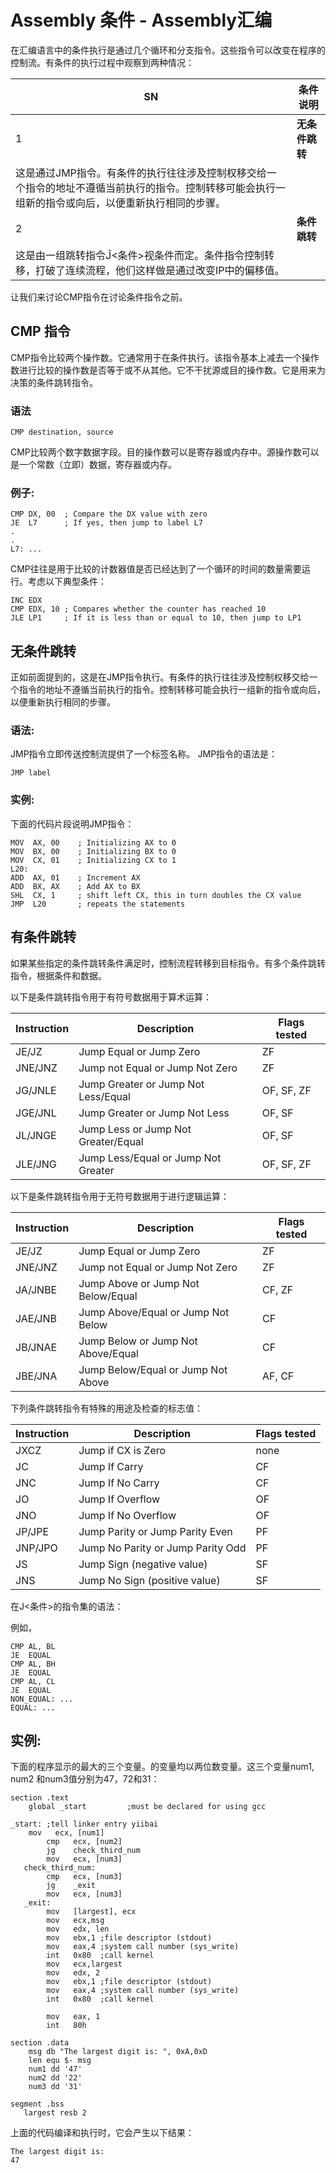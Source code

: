 # Assembly 条件 - Assembly汇编

在汇编语言中的条件执行是通过几个循环和分支指令。这些指令可以改变在程序的控制流。有条件的执行过程中观察到两种情况：

| SN | 条件说明 |
| --- | --- |
| 1 | **无条件跳转**
这是通过JMP指令。有条件的执行往往涉及控制权移交给一个指令的地址不遵循当前执行的指令。控制转移可能会执行一组新的指令或向后，以便重新执行相同的步骤。 |
| 2 | **条件跳转**
这是由一组跳转指令Ĵ&lt;条件&gt;视条件而定。条件指令控制转移，打破了连续流程，他们这样做是通过改变IP中的偏移值。 |

让我们来讨论CMP指令在讨论条件指令之前。

## CMP 指令

CMP指令比较两个操作数。它通常用于在条件执行。该指令基本上减去一个操作数进行比较的操作数是否等于或不从其他。它不干扰源或目的操作数。它是用来为决策的条件跳转指令。

### 语法

```
CMP destination, source
```

CMP比较两个数字数据字段。目的操作数可以是寄存器或内存中。源操作数可以是一个常数（立即）数据，寄存器或内存。

### 例子:

```
CMP DX,	00  ; Compare the DX value with zero
JE  L7      ; If yes, then jump to label L7
.
.
L7: ...  
```

CMP往往是用于比较的计数器值是否已经达到了一个循环的时间的数量需要运行。考虑以下典型条件：

```
INC	EDX
CMP	EDX, 10	; Compares whether the counter has reached 10
JLE	LP1     ; If it is less than or equal to 10, then jump to LP1
```

## 无条件跳转

正如前面提到的，这是在JMP指令执行。有条件的执行往往涉及控制权移交给一个指令的地址不遵循当前执行的指令。控制转移可能会执行一组新的指令或向后，以便重新执行相同的步骤。

### 语法:

JMP指令立即传送控制流提供了一个标签名称。 JMP指令的语法是：

```
JMP	label
```

### 实例:

下面的代码片段说明JMP指令：

```
MOV  AX, 00    ; Initializing AX to 0
MOV  BX, 00    ; Initializing BX to 0
MOV  CX, 01    ; Initializing CX to 1
L20:
ADD  AX, 01    ; Increment AX
ADD  BX, AX    ; Add AX to BX
SHL  CX, 1     ; shift left CX, this in turn doubles the CX value
JMP  L20       ; repeats the statements
```

## 有条件跳转

如果某些指定的条件跳转条件满足时，控制流程转移到目标指令。有多个条件跳转指令，根据条件和数据。

以下是条件跳转指令用于有符号数据用于算术运算：

| Instruction | Description | Flags tested |
| --- | --- | --- |
| JE/JZ | Jump Equal or Jump Zero | ZF |
| JNE/JNZ | Jump not Equal or Jump Not Zero | ZF |
| JG/JNLE | Jump Greater or Jump Not Less/Equal | OF, SF, ZF |
| JGE/JNL | Jump Greater or Jump Not Less | OF, SF |
| JL/JNGE | Jump Less or Jump Not Greater/Equal | OF, SF |
| JLE/JNG | Jump Less/Equal or Jump Not Greater | OF, SF, ZF |

以下是条件跳转指令用于无符号数据用于进行逻辑运算：

| Instruction | Description | Flags tested |
| --- | --- | --- |
| JE/JZ | Jump Equal or Jump Zero | ZF |
| JNE/JNZ | Jump not Equal or Jump Not Zero | ZF |
| JA/JNBE | Jump Above or Jump Not Below/Equal | CF, ZF |
| JAE/JNB | Jump Above/Equal or Jump Not Below | CF |
| JB/JNAE | Jump Below or Jump Not Above/Equal | CF |
| JBE/JNA | Jump Below/Equal or Jump Not Above | AF, CF |

下列条件跳转指令有特殊的用途及检查的标志值：

| Instruction | Description | Flags tested |
| --- | --- | --- |
| JXCZ | Jump if CX is Zero | none |
| JC | Jump If Carry | CF |
| JNC | Jump If No Carry | CF |
| JO | Jump If Overflow | OF |
| JNO | Jump If No Overflow | OF |
| JP/JPE | Jump Parity or Jump Parity Even | PF |
| JNP/JPO | Jump No Parity or Jump Parity Odd | PF |
| JS | Jump Sign (negative value) | SF |
| JNS | Jump No Sign (positive value) | SF |

在J&lt;条件&gt;的指令集的语法：

例如，

```
CMP	AL, BL
JE	EQUAL
CMP	AL, BH
JE	EQUAL
CMP	AL, CL
JE	EQUAL
NON_EQUAL: ...
EQUAL: ...
```

## 实例:

下面的程序显示的最大的三个变量。的变量均以两位数变量。这三个变量num1, num2 和num3值分别为47，72和31：

```
section	.text
    global _start         ;must be declared for using gcc

_start:	;tell linker entry yiibai
	mov   ecx, [num1]
      	cmp   ecx, [num2]
      	jg    check_third_num
      	mov   ecx, [num3]
   check_third_num:
      	cmp   ecx, [num3]
      	jg    _exit
      	mov   ecx, [num3]
   _exit:
        mov   [largest], ecx
        mov   ecx,msg
        mov   edx, len
        mov   ebx,1	;file descriptor (stdout)
        mov   eax,4	;system call number (sys_write)
        int   0x80	;call kernel
        mov   ecx,largest
        mov   edx, 2
        mov   ebx,1	;file descriptor (stdout)
        mov   eax,4	;system call number (sys_write)
        int   0x80	;call kernel

        mov   eax, 1
        int   80h

section	.data
    msg db "The largest digit is: ", 0xA,0xD 
    len equ $- msg 
    num1 dd '47'
    num2 dd '22'
    num3 dd '31'

segment .bss
   largest resb 2  
```

上面的代码编译和执行时，它会产生以下结果：

```
The largest digit is: 
47
```

